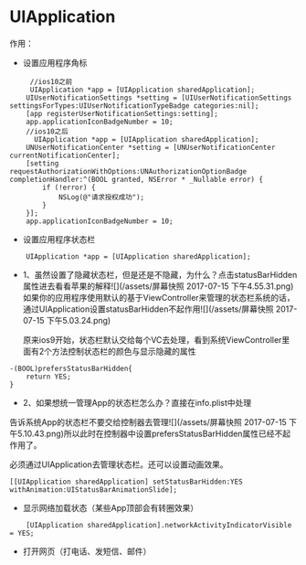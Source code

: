 # UIApplication

作用：

* 设置应用程序角标

```
     //ios10之前
     UIApplication *app = [UIApplication sharedApplication];
    UIUserNotificationSettings *setting = [UIUserNotificationSettings settingsForTypes:UIUserNotificationTypeBadge categories:nil];
    [app registerUserNotificationSettings:setting];
    app.applicationIconBadgeNumber = 10;
    //ios10之后
      UIApplication *app = [UIApplication sharedApplication];
    UNUserNotificationCenter *setting = [UNUserNotificationCenter currentNotificationCenter];
    [setting requestAuthorizationWithOptions:UNAuthorizationOptionBadge completionHandler:^(BOOL granted, NSError * _Nullable error) {
        if (!error) {
            NSLog(@"请求授权成功");
        }
    }];
    app.applicationIconBadgeNumber = 10;
```

* 设置应用程序状态栏

```
    UIApplication *app = [UIApplication sharedApplication];
```

* 1、虽然设置了隐藏状态栏，但是还是不隐藏，为什么？点击statusBarHidden属性进去看看苹果的解释![](/assets/屏幕快照 2017-07-15 下午4.55.31.png)如果你的应用程序使用默认的基于ViewController来管理的状态栏系统的话，通过UIApplication设置statusBarHidden不起作用![](/assets/屏幕快照 2017-07-15 下午5.03.24.png)

    原来ios9开始，状态栏默认交给每个VC去处理，看到系统ViewController里面有2个方法控制状态栏的颜色与显示隐藏的属性

```
-(BOOL)prefersStatusBarHidden{
    return YES;
}
```

* 2、如果想统一管理App的状态栏怎么办？直接在info.plist中处理

告诉系统App的状态栏不要交给控制器去管理![](/assets/屏幕快照 2017-07-15 下午5.10.43.png)所以此时在控制器中设置prefersStatusBarHidden属性已经不起作用了。

必须通过UIApplication去管理状态栏。还可以设置动画效果。

```
[[UIApplication sharedApplication] setStatusBarHidden:YES withAnimation:UIStatusBarAnimationSlide];
```

* 显示网络加载状态（某些App顶部会有转圈效果）

```
    [UIApplication sharedApplication].networkActivityIndicatorVisible = YES;
```

* 打开网页（打电话、发短信、邮件）



